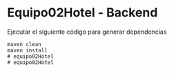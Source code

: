 # Equipo02Hotel - Backend

Ejecutar el siguiente código para generar dependencias

```
maven clean
maven install
# equipo02Hotel
# equipo02Hotel

